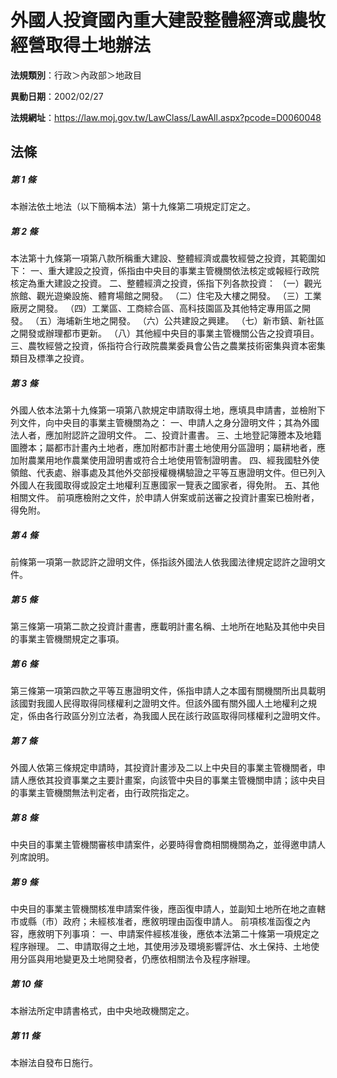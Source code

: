# 外國人投資國內重大建設整體經濟或農牧經營取得土地辦法

**法規類別**：行政＞內政部＞地政目

**異動日期**：2002/02/27  

**法規網址**：https://law.moj.gov.tw/LawClass/LawAll.aspx?pcode=D0060048





## 法條
##### 第 1 條
本辦法依土地法（以下簡稱本法）第十九條第二項規定訂定之。

##### 第 2 條
本法第十九條第一項第八款所稱重大建設、整體經濟或農牧經營之投資，其範圍如下：
一、重大建設之投資，係指由中央目的事業主管機關依法核定或報經行政院核定為重大建設之投資。
二、整體經濟之投資，係指下列各款投資：
（一）觀光旅館、觀光遊樂設施、體育場館之開發。
（二）住宅及大樓之開發。
（三）工業廠房之開發。
（四）工業區、工商綜合區、高科技園區及其他特定專用區之開發。
（五）海埔新生地之開發。
（六）公共建設之興建。
（七）新市鎮、新社區之開發或辦理都市更新。
（八）其他經中央目的事業主管機關公告之投資項目。
三、農牧經營之投資，係指符合行政院農業委員會公告之農業技術密集與資本密集類目及標準之投資。

##### 第 3 條
外國人依本法第十九條第一項第八款規定申請取得土地，應填具申請書，並檢附下列文件，向中央目的事業主管機關為之：
一、申請人之身分證明文件；其為外國法人者，應加附認許之證明文件。
二、投資計畫書。
三、土地登記簿謄本及地籍圖謄本；屬都市計畫內土地者，應加附都市計畫土地使用分區證明；屬耕地者，應加附農業用地作農業使用證明書或符合土地使用管制證明書。
四、經我國駐外使領館、代表處、辦事處及其他外交部授權機構驗證之平等互惠證明文件。但已列入外國人在我國取得或設定土地權利互惠國家一覽表之國家者，得免附。
五、其他相關文件。
前項應檢附之文件，於申請人併案或前送審之投資計畫案已檢附者，得免附。

##### 第 4 條
前條第一項第一款認許之證明文件，係指該外國法人依我國法律規定認許之證明文件。

##### 第 5 條
第三條第一項第二款之投資計畫書，應載明計畫名稱、土地所在地點及其他中央目的事業主管機關規定之事項。

##### 第 6 條
第三條第一項第四款之平等互惠證明文件，係指申請人之本國有關機關所出具載明該國對我國人民得取得同樣權利之證明文件。但該外國有關外國人土地權利之規定，係由各行政區分別立法者，為我國人民在該行政區取得同樣權利之證明文件。

##### 第 7 條
外國人依第三條規定申請時，其投資計畫涉及二以上中央目的事業主管機關者，申請人應依其投資事業之主要計畫案，向該管中央目的事業主管機關申請；該中央目的事業主管機關無法判定者，由行政院指定之。

##### 第 8 條
中央目的事業主管機關審核申請案件，必要時得會商相關機關為之，並得邀申請人列席說明。

##### 第 9 條
中央目的事業主管機關核准申請案件後，應函復申請人，並副知土地所在地之直轄市或縣（市）政府；未經核准者，應敘明理由函復申請人。
前項核准函復之內容，應敘明下列事項：
一、申請案件經核准後，應依本法第二十條第一項規定之程序辦理。
二、申請取得之土地，其使用涉及環境影響評估、水土保持、土地使用分區與用地變更及土地開發者，仍應依相關法令及程序辦理。

##### 第 10 條
本辦法所定申請書格式，由中央地政機關定之。

##### 第 11 條
本辦法自發布日施行。


